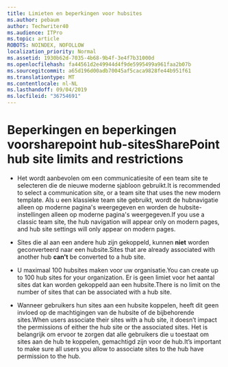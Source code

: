 ```yaml
---
title: Limieten en beperkingen voor hubsites
ms.author: pebaum
author: Techwriter40
ms.audience: ITPro
ms.topic: article
ROBOTS: NOINDEX, NOFOLLOW
localization_priority: Normal
ms.assetid: 1930b62d-7035-4b68-9b4f-3e4f7b31000d
ms.openlocfilehash: fa44561d2e49944d4f9de5995499a961faa2b07b
ms.sourcegitcommit: a65d196d00adb70045af5caca9828fe44b951f61
ms.translationtype: MT
ms.contentlocale: nl-NL
ms.lasthandoff: 09/04/2019
ms.locfileid: "36754691"
---
```

# <a name="sharepoint-hub-site-limits-and-restrictions"></a><span data-ttu-id="94a52-102">Beperkingen en beperkingen voorsharepoint hub-sites</span><span class="sxs-lookup"><span data-stu-id="94a52-102">SharePoint hub site limits and restrictions</span></span>

- <span data-ttu-id="94a52-103">Het wordt aanbevolen om een communicatiesite of een team site te selecteren die de nieuwe moderne sjabloon gebruikt.</span><span class="sxs-lookup"><span data-stu-id="94a52-103">It is recommended to select a communication site, or a team site that uses the new modern template.</span></span> <span data-ttu-id="94a52-104">Als u een klassieke team site gebruikt, wordt de hubnavigatie alleen op moderne pagina's weergegeven en worden de hubsite-instellingen alleen op moderne pagina's weergegeven.</span><span class="sxs-lookup"><span data-stu-id="94a52-104">If you use a classic team site, the hub navigation will appear only on modern pages, and hub site settings will only appear on modern pages.</span></span>

- <span data-ttu-id="94a52-105">Sites die al aan een andere hub zijn gekoppeld, kunnen **niet** worden geconverteerd naar een hubsite.</span><span class="sxs-lookup"><span data-stu-id="94a52-105">Sites that are already associated with another hub **can't** be converted to a hub site.</span></span>

- <span data-ttu-id="94a52-106">U maximaal 100 hubsites maken voor uw organisatie.</span><span class="sxs-lookup"><span data-stu-id="94a52-106">You can create up to 100 hub sites for your organization.</span></span> <span data-ttu-id="94a52-107">Er is geen limiet voor het aantal sites dat kan worden gekoppeld aan een hubsite.</span><span class="sxs-lookup"><span data-stu-id="94a52-107">There is no limit on the number of sites that can be associated with a hub site.</span></span>

- <span data-ttu-id="94a52-108">Wanneer gebruikers hun sites aan een hubsite koppelen, heeft dit geen invloed op de machtigingen van de hubsite of de bijbehorende sites.</span><span class="sxs-lookup"><span data-stu-id="94a52-108">When users associate their sites with a hub site, it doesn’t impact the permissions of either the hub site or the associated sites.</span></span> <span data-ttu-id="94a52-109">Het is belangrijk om ervoor te zorgen dat alle gebruikers die u toestaat om sites aan de hub te koppelen, gemachtigd zijn voor de hub.</span><span class="sxs-lookup"><span data-stu-id="94a52-109">It’s important to make sure all users you allow to associate sites to the hub have permission to the hub.</span></span>

